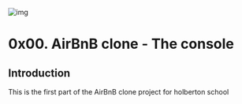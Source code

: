![img](https://i.imgur.com/6JaLQ4z.png)

# 0x00. AirBnB clone - The console

## Introduction
This is the first part of the AirBnB clone project for holberton school

